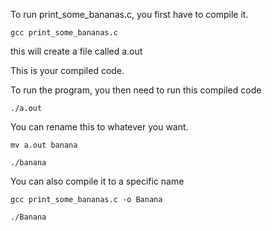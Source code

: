 To run print_some_bananas.c, you first have to compile it.

`gcc print_some_bananas.c`

this will create a file called a.out

This is your compiled code.

To run the program, you then need to run this compiled code

`./a.out`

You can rename this to whatever you want.

`mv a.out banana`

`./banana`

You can also compile it to a specific name

`gcc print_some_bananas.c -o Banana`

`./Banana`